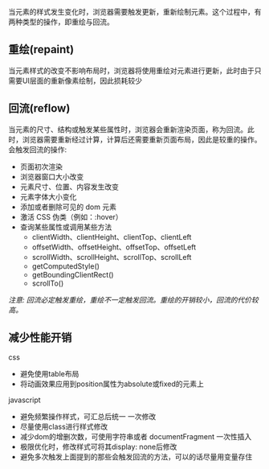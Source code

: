 当元素的样式发生变化时，浏览器需要触发更新，重新绘制元素。这个过程中，有两种类型的操作，即重绘与回流。
## 重绘(repaint)
当元素样式的改变不影响布局时，浏览器将使用重绘对元素进行更新，此时由于只需要UI层面的重新像素绘制，因此损耗较少
## 回流(reflow)
当元素的尺寸、结构或触发某些属性时，浏览器会重新渲染页面，称为回流。此时，浏览器需要重新经过计算，计算后还需要重新页面布局，因此是较重的操作。会触发回流的操作:
* 页面初次渲染
* 浏览器窗口大小改变
* 元素尺寸、位置、内容发生改变
* 元素字体大小变化
* 添加或者删除可见的 dom 元素
* 激活 CSS 伪类（例如：:hover）
* 查询某些属性或调用某些方法
  * clientWidth、clientHeight、clientTop、clientLeft
  * offsetWidth、offsetHeight、offsetTop、offsetLeft
  * scrollWidth、scrollHeight、scrollTop、scrollLeft
  * getComputedStyle()
  * getBoundingClientRect()
  * scrollTo()

*注意: 回流必定触发重绘，重绘不一定触发回流。重绘的开销较小，回流的代价较高。*

## 减少性能开销
css
* 避免使用table布局
* 将动画效果应用到position属性为absolute或fixed的元素上

javascript
* 避免频繁操作样式，可汇总后统一 一次修改
* 尽量使用class进行样式修改
* 减少dom的增删次数，可使用字符串或者 documentFragment 一次性插入
* 极限优化时，修改样式可将其display: none后修改
* 避免多次触发上面提到的那些会触发回流的方法，可以的话尽量用变量存住
